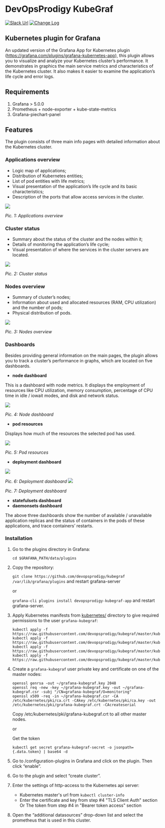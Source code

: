 # DevOpsProdigy KubeGraf
[![Slack Url](https://img.shields.io/badge/Slack-channel-red)](https://join.slack.com/t/devopsprodigygroup/shared_invite/enQtODM0Nzc2NjkwNzkwLTgwMGUwYzFiMDU1N2Y2OWM2NjdiYTc2YjU2NDFmYjQ1NDY5YzM1OGYwMDRjOWZmNDYxOTMxODYzZjc0Mjg3MDc)
[![Change Log](https://img.shields.io/badge/change-log-blue.svg?style=flat)](https://github.com/devopsprodigy/kubegraf/blob/master/CHANGELOG.md)
## Kubernetes plugin for Grafana

An updated version of the Grafana App for Kubernetes plugin (https://grafana.com/plugins/grafana-kubernetes-app), this plugin allows you to visualize and analyze your Kubernetes cluster’s performance. It demonstrates in graphics the main service metrics and characteristics of the Kubernetes cluster. It also makes it easier to examine the application’s life cycle and error logs.

## Requirements

1. Grafana > 5.0.0
2. Prometheus + node-exporter + kube-state-metrics
1. Grafana-piechart-panel

## Features

The plugin consists of three main info pages with detailed information about the Kubernetes cluster.

### Applications overview

- Logic map of applications;
- Distribution of Kubernetes entities;
- List of pod entities with life metrics;
- Visual presentation of the application’s life cycle and its basic characteristics;
- Description of the ports that allow access services in the cluster.

![](https://devopsprodigy.com/img/dop-kubegraf/v120/applications_overview_2.png)

*Pic. 1:  Applications overview*

### Cluster status

- Summary about the status of the cluster and the nodes within it;
- Details of monitoring the application’s life cycle;
- Visual presentation of where the services in the cluster servers are located.

![](https://devopsprodigy.com/img/dop-kubegraf/v120/cluster_status_1.png)

*Pic. 2: Cluster status*

### Nodes overview

- Summary of cluster’s nodes;
- Information about used and allocated resources (RAM, CPU utilization) and the number of pods;
- Physical distribution of pods.

![](https://devopsprodigy.com/img/dop-kubegraf/v120/node_overview.png)

*Pic. 3: Nodes overview*

### Dashboards

Besides providing general information on the main pages, the plugin allows you to track a cluster’s performance in graphs, which are located on five dashboards.

- **node dashboard**

This is a dashboard with node metrics. It displays the employment of resources like CPU utilization, memory consumption, percentage of CPU time in idle / iowait modes, and disk and network status.

![](https://devopsprodigy.com/img/dop-kubegraf/v120/node_dashboard_1.png)

*Pic. 4: Node dashboard*

- **pod resources**

Displays how much of the resources the selected pod has used.

![](https://devopsprodigy.com/img/dop-kubegraf/v120/pods_dashboard.png)

*Pic. 5: Pod resources*

- **deployment dashboard**

![](https://devopsprodigy.com/img/dop-kubegraf/v120/deployments_dashboard_1.png)

*Pic. 6: Deployment dashboard*
![](https://devopsprodigy.com/img/dop-kubegraf/v120/deployments_dashboard_2.png)

*Pic. 7: Deployment dashboard*

- **statefulsets dashboard**
- **daemonsets dashboard**

The above three dashboards show the number of available / unavailable application replicas and the status of containers in the pods of these applications, and trace containers’ restarts.

### Installation


1. Go to the plugins directory in Grafana:

	`cd $GRAFANA_PATH/data/plugins`

2. Copy the repository:

	`git clone https://github.com/devopsprodigy/kubegraf  /var/lib/grafana/plugins` and restart grafana-server

	or

	`grafana-cli plugins install devopsprodigy-kubegraf-app` and restart grafana-server.

3. Apply Kubernetes manifests from [kubernetes/](kubernetes/) directory to give
     required permissions to the user `grafana-kubegraf`:
      ```
      kubectl apply -f https://raw.githubusercontent.com/devopsprodigy/kubegraf/master/kubernetes/serviceaccount.yaml
      kubectl apply -f https://raw.githubusercontent.com/devopsprodigy/kubegraf/master/kubernetes/clusterrole.yaml
      kubectl apply -f https://raw.githubusercontent.com/devopsprodigy/kubegraf/master/kubernetes/clusterrolebinding.yaml
      kubectl apply -f https://raw.githubusercontent.com/devopsprodigy/kubegraf/master/kubernetes/secret.yaml
      ```

4. Create a `grafana-kubegraf` user private key and certificate on one of the
      master nodes:
      ```
      openssl genrsa -out ~/grafana-kubegraf.key 2048
      openssl req -new -key ~/grafana-kubegraf.key -out ~/grafana-kubegraf.csr -subj "/CN=grafana-kubegraf/O=monitoring"
      openssl x509 -req -in ~/grafana-kubegraf.csr -CA /etc/kubernetes/pki/ca.crt -CAkey /etc/kubernetes/pki/ca.key -out /etc/kubernetes/pki/grafana-kubegraf.crt -CAcreateserial
      ```
     Copy /etc/kubernetes/pki/grafana-kubegraf.crt to all other master nodes.

    or

    Get the token
    ```
    kubectl get secret grafana-kubegraf-secret -o jsonpath={.data.token} | base64 -d
    ```

5. Go to /configuration-plugins in Grafana and click on the plugin. Then click “enable”.

6. Go to the plugin and select “create cluster”.

7. Enter the settings of http-access to the Kubernetes api server:
    * Kubernetes master's url from `kubectl cluster-info`
    * Enter the certificate and key from step #4  "TLS Client Auth" section
      Or
      The token from step #4 in "Bearer token access" section

8. Open the “additional datasources” drop-down list and select the prometheus that is used in this cluster.
